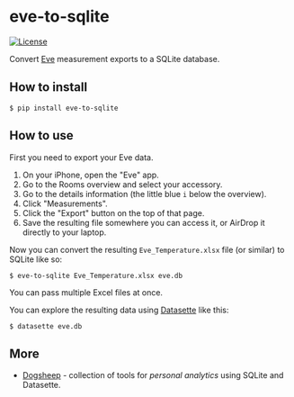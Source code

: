 # eve-to-sqlite

[![License](https://img.shields.io/badge/license-Apache%202.0-blue.svg)](https://github.com/badboy/eve-to-sqlite/blob/main/LICENSE)

Convert [Eve](https://www.evehome.com/) measurement exports to a SQLite database.

## How to install

    $ pip install eve-to-sqlite

## How to use

First you need to export your Eve data.

1. On your iPhone, open the "Eve" app.
2. Go to the Rooms overview and select your accessory.
3. Go to the details information (the little blue `i` below the overview).
4. Click "Measurements".
5. Click the "Export" button on the top of that page.
4. Save the resulting file somewhere you can access it, or AirDrop it directly to your laptop.

Now you can convert the resulting `Eve_Temperature.xlsx` file (or similar) to SQLite like so:

    $ eve-to-sqlite Eve_Temperature.xlsx eve.db

You can pass multiple Excel files at once.

You can explore the resulting data using [Datasette](https://datasette.readthedocs.io/) like this:

    $ datasette eve.db

## More

* [Dogsheep](https://dogsheep.github.io/) - collection of tools for *personal analytics* using SQLite and Datasette.
